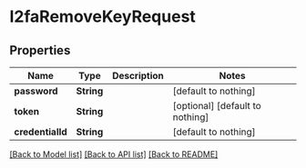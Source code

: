 # I2faRemoveKeyRequest


## Properties
Name | Type | Description | Notes
------------ | ------------- | ------------- | -------------
**password** | **String** |  | [default to nothing]
**token** | **String** |  | [optional] [default to nothing]
**credentialId** | **String** |  | [default to nothing]


[[Back to Model list]](../README.md#models) [[Back to API list]](../README.md#api-endpoints) [[Back to README]](../README.md)


